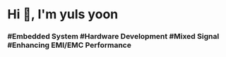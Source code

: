 <h1 align="left">Hi 👋, I'm yuls yoon</h1>
<h3 align="left">#Embedded System #Hardware Development #Mixed Signal #Enhancing EMI/EMC Performance </h3>

</p>



